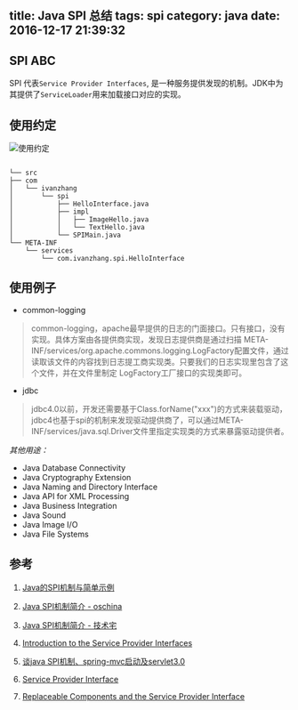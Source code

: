 title: Java SPI 总结
tags: spi
category: java
date: 2016-12-17 21:39:32
---


## SPI ABC

SPI 代表`Service Provider Interfaces`, 是一种服务提供发现的机制。JDK中为其提供了`ServiceLoader`用来加载接口对应的实现。

## 使用约定

![使用约定](usage.jpg)

```

└── src
├── com
│   └── ivanzhang
│       └── spi
│           ├── HelloInterface.java
│           ├── impl
│           │   ├── ImageHello.java
│           │   └── TextHello.java
│           └── SPIMain.java
└── META-INF
    └── services
        └── com.ivanzhang.spi.HelloInterface

```

## 使用例子

- common-logging

> common-logging，apache最早提供的日志的门面接口。只有接口，没有实现。具体方案由各提供商实现，发现日志提供商是通过扫描 META-INF/services/org.apache.commons.logging.LogFactory配置文件，通过读取该文件的内容找到日志提工商实现类。只要我们的日志实现里包含了这个文件，并在文件里制定 LogFactory工厂接口的实现类即可。

- jdbc

> jdbc4.0以前，开发还需要基于Class.forName("xxx")的方式来装载驱动，jdbc4也基于spi的机制来发现驱动提供商了，可以通过META-INF/services/java.sql.Driver文件里指定实现类的方式来暴露驱动提供者。

*其他用途：*

* Java Database Connectivity
* Java Cryptography Extension
* Java Naming and Directory Interface
* Java API for XML Processing
* Java Business Integration
* Java Sound
* Java Image I/O
* Java File Systems

## 参考

1. [Java的SPI机制与简单示例](http://www.solinx.co/archives/142)

2. [Java SPI机制简介 - oschina](https://my.oschina.net/u/1034176/blog/659445)

3. [Java SPI机制简介 - 技术宅](http://ivanzhangwb.github.io/blog/2012/06/01/java-spi/)

4. [Introduction to the Service Provider Interfaces](https://docs.oracle.com/javase/tutorial/sound/SPI-intro.html)

5. [谈java SPI机制、spring-mvc启动及servlet3.0](http://www.jianshu.com/p/bd36c023ddf0)

6. [Service Provider Interface](https://en.wikipedia.org/wiki/Service_provider_interface)

7. [Replaceable Components and the Service Provider Interface ](http://resources.sei.cmu.edu/asset_files/TechnicalNote/2002_004_001_13958.pdf)